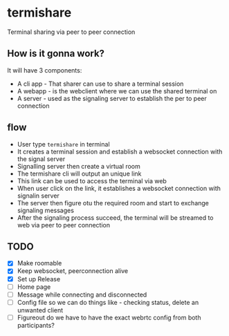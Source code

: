 # termishare
Terminal sharing via peer to peer connection

## How is it gonna work?
It will have 3 components:
- A cli app - That sharer can use to share a terminal session
- A webapp - is the webclient where we can use the shared terminal on
- A server - used as the signaling server to establish the per to peer connection

## flow
- User type `termishare` in terminal
- It creates a terminal session and establish a websocket connection with the signal server
- Signalling server then create a virtual room
- The termishare cli will output an unique link
- This link can be used to access the terminal via web
- When user click on the link, it establishes a websocket connection with signalin server
- The server then figure otu the required room and start to exchange signaling messages
- After the signaling process succeed, the terminal will be streamed to web via peer to peer connection

## TODO
- [x] Make roomable
- [x] Keep websocket, peerconnection alive
- [x] Set up Release
- [ ] Home page
- [ ] Message while connecting and disconnected
- [ ] Config file so we can do things like - checking status, delete an unwanted client
- [ ] Figureout do we have to have the exact webrtc config from both participants?
